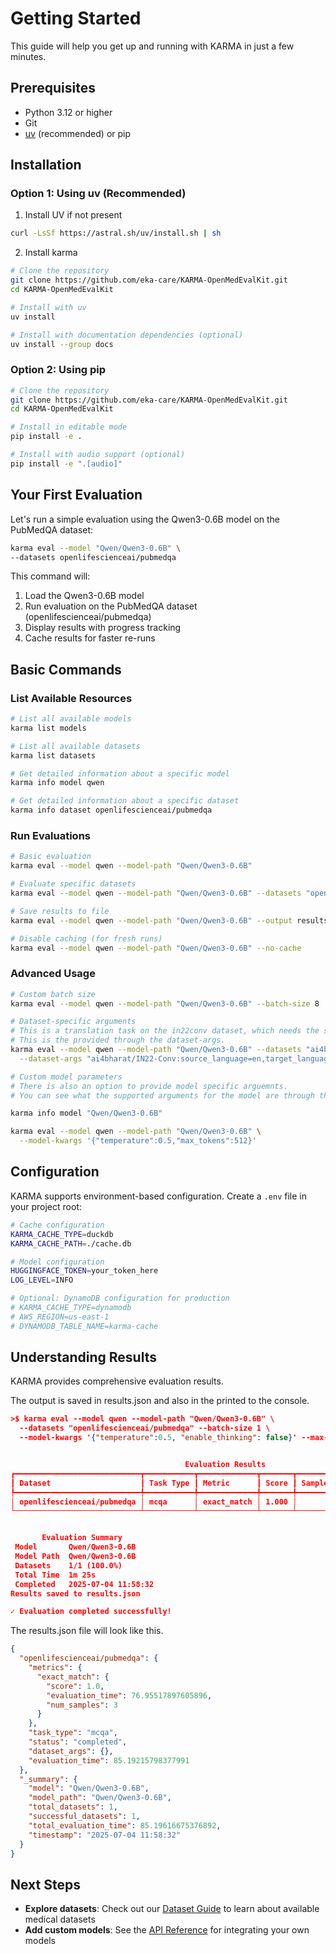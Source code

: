 # Getting Started

This guide will help you get up and running with KARMA in just a few minutes.

## Prerequisites

- Python 3.12 or higher
- Git
- [uv](https://docs.astral.sh/uv/) (recommended) or pip

## Installation

### Option 1: Using uv (Recommended)
1. Install UV if not present
```bash
curl -LsSf https://astral.sh/uv/install.sh | sh
```

2. Install karma 
```bash
# Clone the repository
git clone https://github.com/eka-care/KARMA-OpenMedEvalKit.git
cd KARMA-OpenMedEvalKit

# Install with uv
uv install

# Install with documentation dependencies (optional)
uv install --group docs
```

### Option 2: Using pip

```bash
# Clone the repository
git clone https://github.com/eka-care/KARMA-OpenMedEvalKit.git
cd KARMA-OpenMedEvalKit

# Install in editable mode
pip install -e .

# Install with audio support (optional)
pip install -e ".[audio]"
```

## Your First Evaluation

Let's run a simple evaluation using the Qwen3-0.6B model on the PubMedQA dataset:

```bash
karma eval --model "Qwen/Qwen3-0.6B" \
--datasets openlifescienceai/pubmedqa
```

This command will:
1. Load the Qwen3-0.6B model
2. Run evaluation on the PubMedQA dataset (openlifescienceai/pubmedqa)
3. Display results with progress tracking
4. Cache results for faster re-runs

## Basic Commands

### List Available Resources

```bash
# List all available models
karma list models

# List all available datasets
karma list datasets

# Get detailed information about a specific model
karma info model qwen

# Get detailed information about a specific dataset
karma info dataset openlifescienceai/pubmedqa
```

### Run Evaluations

```bash
# Basic evaluation
karma eval --model qwen --model-path "Qwen/Qwen3-0.6B"

# Evaluate specific datasets
karma eval --model qwen --model-path "Qwen/Qwen3-0.6B" --datasets "openlifescienceai/pubmedqa,openlifescienceai/medmcqa"

# Save results to file
karma eval --model qwen --model-path "Qwen/Qwen3-0.6B" --output results.json

# Disable caching (for fresh runs)
karma eval --model qwen --model-path "Qwen/Qwen3-0.6B" --no-cache
```

### Advanced Usage

```bash
# Custom batch size
karma eval --model qwen --model-path "Qwen/Qwen3-0.6B" --batch-size 8

# Dataset-specific arguments
# This is a translation task on the in22conv dataset, which needs the source language and target language.
# This is the provided through the dataset-args.
karma eval --model qwen --model-path "Qwen/Qwen3-0.6B" --datasets "ai4bharat/IN22-Conv" \
  --dataset-args "ai4bharat/IN22-Conv:source_language=en,target_language=hi"

# Custom model parameters
# There is also an option to provide model specific arguemnts. 
# You can see what the supported arguments for the model are through the karma info command

karma info model "Qwen/Qwen3-0.6B"

karma eval --model qwen --model-path "Qwen/Qwen3-0.6B" \
  --model-kwargs '{"temperature":0.5,"max_tokens":512}'
```

## Configuration

KARMA supports environment-based configuration. Create a `.env` file in your project root:

```bash
# Cache configuration
KARMA_CACHE_TYPE=duckdb
KARMA_CACHE_PATH=./cache.db

# Model configuration
HUGGINGFACE_TOKEN=your_token_here
LOG_LEVEL=INFO

# Optional: DynamoDB configuration for production
# KARMA_CACHE_TYPE=dynamodb
# AWS_REGION=us-east-1
# DYNAMODB_TABLE_NAME=karma-cache
```

## Understanding Results

KARMA provides comprehensive evaluation results.

The output is saved in results.json and also in the printed to the console.


```json
>$ karma eval --model qwen --model-path "Qwen/Qwen3-0.6B" \
  --datasets "openlifescienceai/pubmedqa" --batch-size 1 \
  --model-kwargs '{"temperature":0.5, "enable_thinking": false}' --max-samples 3


                                       Evaluation Results                                        
┏━━━━━━━━━━━━━━━━━━━━━━━━━━━━┳━━━━━━━━━━━┳━━━━━━━━━━━━━┳━━━━━━━┳━━━━━━━━━┳━━━━━━━━┳━━━━━━━━━━━━━┓
┃ Dataset                    ┃ Task Type ┃ Metric      ┃ Score ┃ Samples ┃   Time ┃ Status      ┃
┡━━━━━━━━━━━━━━━━━━━━━━━━━━━━╇━━━━━━━━━━━╇━━━━━━━━━━━━━╇━━━━━━━╇━━━━━━━━━╇━━━━━━━━╇━━━━━━━━━━━━━┩
│ openlifescienceai/pubmedqa │ mcqa      │ exact_match │ 1.000 │       3 │ 1m 17s │ ✓ Completed │
└────────────────────────────┴───────────┴─────────────┴───────┴─────────┴────────┴─────────────┘


       Evaluation Summary        
 Model       Qwen/Qwen3-0.6B     
 Model Path  Qwen/Qwen3-0.6B     
 Datasets    1/1 (100.0%)        
 Total Time  1m 25s              
 Completed   2025-07-04 11:58:32 
Results saved to results.json

✓ Evaluation completed successfully!
```
The results.json file will look like this.
```json
{
  "openlifescienceai/pubmedqa": {
    "metrics": {
      "exact_match": {
        "score": 1.0,
        "evaluation_time": 76.95517897605896,
        "num_samples": 3
      }
    },
    "task_type": "mcqa",
    "status": "completed",
    "dataset_args": {},
    "evaluation_time": 85.19215798377991
  },
  "_summary": {
    "model": "Qwen/Qwen3-0.6B",
    "model_path": "Qwen/Qwen3-0.6B",
    "total_datasets": 1,
    "successful_datasets": 1,
    "total_evaluation_time": 85.19616675376892,
    "timestamp": "2025-07-04 11:58:32"
  }
}
```

## Next Steps

- **Explore datasets**: Check out our [Dataset Guide](user-guide/basic-usage.md) to learn about available medical datasets
- **Add custom models**: See the [API Reference](api-reference/models.md) for integrating your own models

